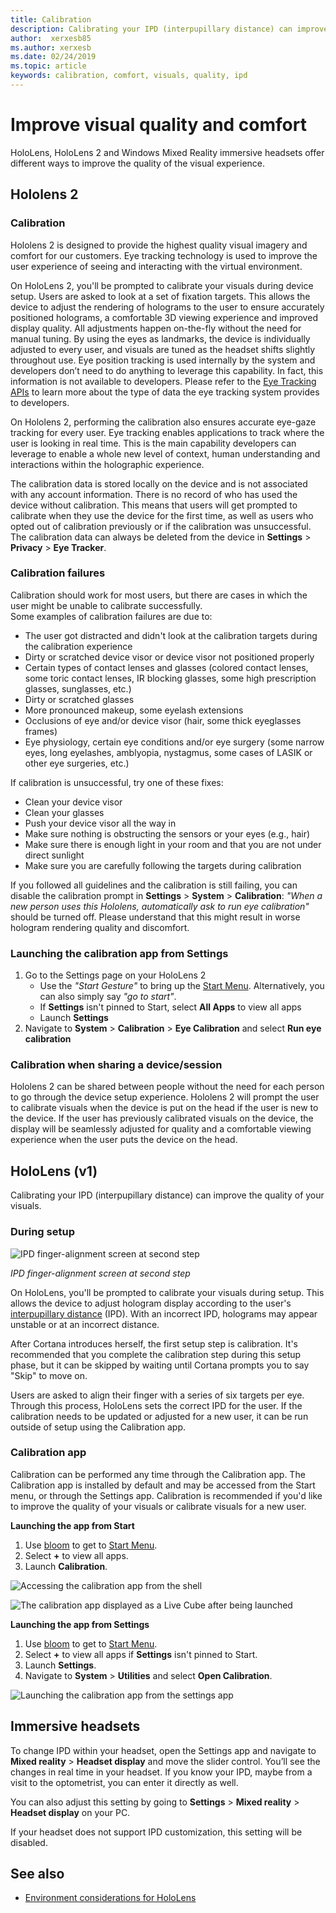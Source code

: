 ```yaml
---
title: Calibration
description: Calibrating your IPD (interpupillary distance) can improve the quality of your visuals. Both HoloLens and Windows Mixed Reality immersive headsets offer ways to customize IPD.
author:  xerxesb85
ms.author: xerxesb
ms.date: 02/24/2019
ms.topic: article
keywords: calibration, comfort, visuals, quality, ipd
---
```




# Improve visual quality and comfort
HoloLens, HoloLens 2 and Windows Mixed Reality immersive headsets offer different ways to improve the quality of the visual experience. 

## Hololens 2

### Calibration

Hololens 2 is designed to provide the highest quality visual imagery and comfort for our customers. 
Eye tracking technology is used to improve the user experience of seeing and interacting with the virtual environment.  

On HoloLens 2, you'll be prompted to calibrate your visuals during device setup. 
Users are asked to look at a set of fixation targets. 
This allows the device to adjust the rendering of holograms to the user to ensure accurately positioned holograms, a comfortable 3D viewing experience and improved display quality. 
All adjustments happen on-the-fly without the need for manual tuning. 
By using the eyes as landmarks, the device is individually adjusted to every user, and visuals are tuned as the headset shifts slightly throughout use. 
Eye position tracking is used internally by the system and developers don’t need to do anything to leverage this capability. 
In fact, this information is not available to developers.
Please refer to the [Eye Tracking APIs](https://docs.microsoft.com/en-us/uwp/api/windows.perception.people.eyespose) to learn more about the type of data the eye tracking system provides to developers.

On Hololens 2, performing the calibration also ensures accurate eye-gaze tracking for every user. 
Eye tracking enables applications to track where the user is looking in real time. 
This is the main capability developers can leverage to enable a whole new level of context, human understanding and interactions within the holographic experience.  

The calibration data is stored locally on the device and is not associated with any account information. 
There is no record of who has used the device without calibration. 
This means that users will get prompted to calibrate when they use the device for the first time, as well as users who opted out of calibration previously or if the calibration was unsuccessful. 
The calibration data can always be deleted from the device in **Settings** > **Privacy** > **Eye Tracker**. 

### Calibration failures
Calibration should work for most users, but there are cases in which the user might be unable to calibrate successfully.  
Some examples of calibration failures are due to:
- The user got distracted and didn't look at the calibration targets during the calibration experience
- Dirty or scratched device visor or device visor not positioned properly 
- Certain types of contact lenses and glasses (colored contact lenses, some toric contact lenses, IR blocking glasses, some high prescription glasses, sunglasses, etc.)
- Dirty or scratched glasses
- More pronounced makeup, some eyelash extensions
- Occlusions of eye and/or device visor (hair, some thick eyeglasses frames)
- Eye physiology, certain eye conditions and/or eye surgery (some narrow eyes, long eyelashes, amblyopia, nystagmus, some cases of LASIK or other eye surgeries, etc.)

If calibration is unsuccessful, try one of these fixes: 
- Clean your device visor
- Clean your glasses
- Push your device visor all the way in
- Make sure nothing is obstructing the sensors or your eyes (e.g., hair) 
- Make sure there is enough light in your room and that you are not under direct sunlight
- Make sure you are carefully following the targets during calibration

If you followed all guidelines and the calibration is still failing, you can disable the calibration prompt in **Settings** > **System** > **Calibration**: *"When a new person uses this Hololens, automatically ask to run eye calibration"* should be turned off. 
Please understand that this might result in worse hologram rendering quality and discomfort.

### Launching the calibration app from Settings
1. Go to the Settings page on your HoloLens 2
    * Use the *"Start Gesture"* to bring up the [Start Menu](navigating-the-windows-mixed-reality-home.md#start-menu). Alternatively, you can also simply say *"go to start"*.
    * If **Settings** isn't pinned to Start, select **All Apps** to view all apps
    * Launch **Settings**
2. Navigate to **System** > **Calibration** > **Eye Calibration** and select **Run eye calibration**


### Calibration when sharing a device/session
Hololens 2 can be shared between people without the need for each person to go through the device setup experience.
Hololens 2 will prompt the user to calibrate visuals when the device is put on the head if the user is new to the device. 
If the user has previously calibrated visuals on the device, the display will be seamlessly adjusted for quality and a comfortable viewing experience when the user puts the device on the head. 


## HoloLens (v1)
Calibrating your IPD (interpupillary distance) can improve the quality of your visuals.

### During setup

![IPD finger-alignment screen at second step](images/ipd-finger-alignment-300px.jpg)<br>

*IPD finger-alignment screen at second step*

On HoloLens, you'll be prompted to calibrate your visuals during setup. This allows the device to adjust hologram display according to the user's [interpupillary distance](https://en.wikipedia.org/wiki/Interpupillary_distance) (IPD). With an incorrect IPD, holograms may appear unstable or at an incorrect distance.

After Cortana introduces herself, the first setup step is calibration. It's recommended that you complete the calibration step during this setup phase, but it can be skipped by waiting until Cortana prompts you to say "Skip" to move on.

Users are asked to align their finger with a series of six targets per eye. Through this process, HoloLens sets the correct IPD for the user. If the calibration needs to be updated or adjusted for a new user, it can be run outside of setup using the Calibration app.

### Calibration app

Calibration can be performed any time through the Calibration app. The Calibration app is installed by default and may be accessed from the Start menu, or through the Settings app. Calibration is recommended if you'd like to improve the quality of your visuals or calibrate visuals for a new user.

**Launching the app from Start**
1. Use [bloom](gestures.md#bloom) to get to [Start Menu](navigating-the-windows-mixed-reality-home.md#start-menu).
2. Select **+** to view all apps.
3. Launch **Calibration**.

![Accessing the calibration app from the shell](images/calibration-shell.png)

![The calibration app displayed as a Live Cube after being launched](images/calibration-livecube-200px.png)

**Launching the app from Settings**
1. Use [bloom](gestures.md#bloom) to get to [Start Menu](navigating-the-windows-mixed-reality-home.md#start-menu).
2. Select **+** to view all apps if **Settings** isn't pinned to Start.
3. Launch **Settings**.
4. Navigate to **System** > **Utilities** and select **Open Calibration**.

![Launching the calibration app from the settings app](images/calibration-settings-500px.jpg)


## Immersive headsets

To change IPD within your headset, open the Settings app and navigate to **Mixed reality** > **Headset display** and move the slider control. You’ll see the changes in real time in your headset. If you know your IPD, maybe from a visit to the optometrist, you can enter it directly as well.

You can also adjust this setting by going to **Settings** > **Mixed reality** > **Headset display** on your PC.

If your headset does not support IPD customization, this setting will be disabled.

## See also
* [Environment considerations for HoloLens](environment-considerations-for-hololens.md)
